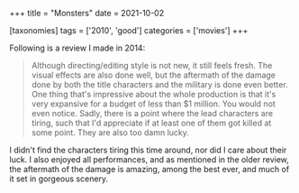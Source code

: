 +++
title = "Monsters"
date = 2021-10-02

[taxonomies]
tags = ['2010', 'good']
categories = ['movies']
+++

Following is a review I made in 2014:

> Although directing/editing style is not new, it still feels
fresh. The visual effects are also done well, but the aftermath of the
damage done by both the title characters and the military is done even
better. One thing that's impressive about the whole production is that
it's very expansive for a budget of less than $1 million. You would
not even notice. Sadly, there is a point where the lead characters are
tiring, such that I'd appreciate if at least one of them got killed at
some point. They are also too damn lucky.

I didn't find the characters tiring this time around,
nor did I care about their luck.
I also enjoyed all performances,
and as mentioned in the older review,
the aftermath of the damage is amazing,
among the best ever,
and much of it set in gorgeous scenery.
